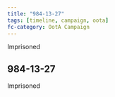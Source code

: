 ```yaml
---
title: "984-13-27"
tags: [timeline, campaign, oota]
fc-category: OotA Campaign
---
```

<span class='ob-timelines'
	data-date='984-13-27-00'
	data-title='Campaign: NAGA Adventures'
	data-class='orange'> Imprisoned </span>
## 984-13-27
Imprisoned
